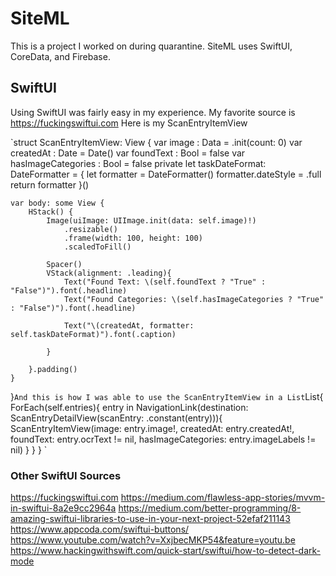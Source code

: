 # SiteML
This is a project I worked on during quarantine. SiteML uses SwiftUI, CoreData, and Firebase.

## SwiftUI
Using SwiftUI was fairly easy in my experience. My favorite source is https://fuckingswiftui.com
Here is my ScanEntryItemView

`struct ScanEntryItemView: View {
    var image : Data = .init(count: 0)
    var createdAt : Date = Date()
    var foundText : Bool = false
    var hasImageCategories : Bool = false
    private let taskDateFormat: DateFormatter = {
        let formatter = DateFormatter()
        formatter.dateStyle = .full
        return formatter
    }()
    
    var body: some View {
        HStack() {
            Image(uiImage: UIImage.init(data: self.image)!)
                .resizable()
                .frame(width: 100, height: 100)
                .scaledToFill()
                
            Spacer()
            VStack(alignment: .leading){
                Text("Found Text: \(self.foundText ? "True" : "False")").font(.headline)
                Text("Found Categories: \(self.hasImageCategories ? "True" : "False")").font(.headline)

                Text("\(createdAt, formatter: self.taskDateFormat)").font(.caption)
                
            }
            
        }.padding()
    }
}`
And this is how I was able to use the ScanEntryItemView in a List
`List{
   ForEach(self.entries){ entry in
       NavigationLink(destination: ScanEntryDetailView(scanEntry: .constant(entry))){
           ScanEntryItemView(image: entry.image!, createdAt: entry.createdAt!, foundText: entry.ocrText != nil, hasImageCategories: entry.imageLabels != nil)
       }
   }
}
`
### Other SwiftUI Sources
https://fuckingswiftui.com
https://medium.com/flawless-app-stories/mvvm-in-swiftui-8a2e9cc2964a
https://medium.com/better-programming/8-amazing-swiftui-libraries-to-use-in-your-next-project-52efaf211143
https://www.appcoda.com/swiftui-buttons/
https://www.youtube.com/watch?v=XxjbecMKP54&feature=youtu.be
https://www.hackingwithswift.com/quick-start/swiftui/how-to-detect-dark-mode
